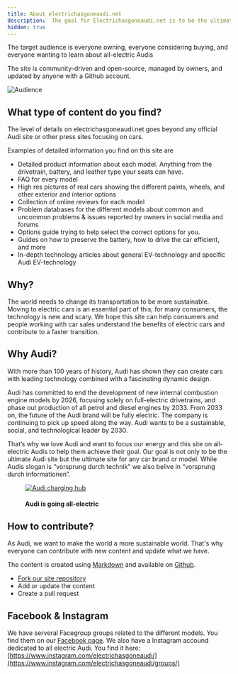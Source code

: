 ```yaml
---
title: About electrichasgoneaudi.net
description:  The goal for Electrichasgoneaudi.net is to be the ultimate site for information about all-electric Audis.  
hidden: true
---
```

<!-- markdownlint-disable MD033 -->

The target audience is everyone owning, everyone considering buying, and everyone wanting to learn about all-electric Audis

The site is community-driven and open-source,  managed by owners, and updated by anyone with a Github account.

![Audience](https://media.electrichasgoneaudi.net/multimedia/articles/about/about_2.jpg "We have users from most of the countries on the planet.")

## What type of content do you find?

The level of details on electrichasgoneaudi.net goes beyond any official Audi site or other press sites focusing on cars.

Examples of detailed information you find on this site are

- Detailed product information about each model. Anything from the drivetrain, battery, and leather type your seats can have.
- FAQ for every model
- High res pictures of real cars showing the different paints, wheels, and other exterior and interior options
- Collection of online reviews for each model
- Problem databases for the different models about common and uncommon problems & issues reported by owners in social media and forums
- Options guide trying to help select the correct options for you.
- Guides on how to preserve the battery, how to drive the car efficient, and more
- In-depth technology articles about general EV-technology and specific Audi EV-technology

## Why?

The world needs to change its transportation to be more sustainable. Moving to electric cars is an essential part of this; for many consumers, the technology is new and scary. We hope this site can help consumers and people working with car sales understand the benefits of electric cars and contribute to a faster transition.

## Why Audi?

With more than 100 years of history, Audi has shown they can create cars with leading technology combined with a fascinating dynamic design.

Audi has committed to end the development of new internal combustion engine models by 2026, focusing solely on full-electric drivetrains, and phase out production of all petrol and diesel engines by 2033. From 2033 on, the future of the Audi brand will be fully electric. The company is continuing to pick up speed along the way. Audi wants to be a sustainable, social, and technological leader by 2030.

That’s why we love Audi and want to focus our energy and this site on all-electric Audis to help them achieve their goal. Our goal is not only to be the ultimate Audi site but the ultimate site for any car brand or model. While Audis slogan is “vorsprung durch technik” we also belive in “vorsprung durch informationen”.

<figure>
    <a href="https://media.electrichasgoneaudi.net/multimedia/articles/about/about_1.jpg">
        <img src="https://media.electrichasgoneaudi.net/multimedia/articles/about/about_1s.jpg" alt="Audi charging hub" title="Audi charging hub">
    </a>
    <figcaption><h4>Audi is going all-electric</h4></figcaption>
</figure>

## How to contribute?

As Audi, we want to make the world a more sustainable world. That's why everyone can contribute with new content and update what we have.

The content is created using [Markdown](https://en.wikipedia.org/wiki/Markdown) and available on [Github](https://github.com/electrichasgoneaudi/electrichasgoneaudi.github.io).

- [Fork our site repository](https://docs.github.com/en/get-started/quickstart/fork-a-repo)
- Add or update the content
- Create a pull request

## Facebook & Instagram

We have serveral Facegroup groups related to the different models. You find them on our [Facebook page](https://www.facebook.com/electrichasgoneaudi).  We also have a Instagram accound dedicated to all electric Audi. You find it here: [https://www.instagram.com/electrichasgoneaudi/](https://www.instagram.com/electrichasgoneaudi/groups/)
